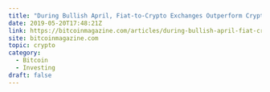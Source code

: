 ```yaml
---
title: "During Bullish April, Fiat-to-Crypto Exchanges Outperform Crypto-to-Crypto"
date: 2019-05-20T17:48:21Z
link: https://bitcoinmagazine.com/articles/during-bullish-april-fiat-crypto-exchanges-outperform-crypto-crypto/?utm_medium=RSS&utm_source=hune
site: bitcoinmagazine.com
topic: crypto
category:
  - Bitcoin
  - Investing
draft: false
---
```

